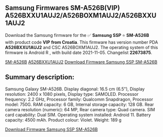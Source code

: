 <h2>Samsung Firmwares SM-A526B(VIP) A526BXXU1AUJ2/A526BOXM1AUJ2/A526BXXU1AUJ2</h2>
Download the Samsung firmware for the ✅ <strong>Samsung SSP </strong> ⭐ <strong>SM-A526B</strong> with product code <strong>VIP</strong> <strong> from Croatia</strong>. This firmware has version number PDA <strong>A526BXXU1AUJ2</strong> and CSC A526BOXM1AUJ2. The operating system of this firmware is Android R , with build date 2021-11-05. Changelist <strong>22673875</strong>.


[SM-A526B](https://samfirm.shop/samsung/model/SM-A526B)
[A526BXXU1AUJ2](https://samfirm.shop/samsung/pda/A526BXXU1AUJ2)
[Download Firmware Samsung SSP SM-A526B](https://samfirm.shop/samsung/firmware/472348)
<h2>Summary description:</h2>
<p>Samsung Galaxy SM-A526B. Display diagonal: 16.5 cm (6.5"), Display resolution: 2400 x 1080 pixels, Display type: SAMOLED. Processor frequency: 2.2 GHz, Processor family: Qualcomm Snapdragon, Processor model: 750G. RAM capacity: 6 GB, Internal storage capacity: 128 GB. Rear camera resolution (numeric): 64 MP, Rear camera type: Quad camera. SIM card capability: Dual SIM. Operating system installed: Android 11. Battery capacity: 4500 mAh. Product colour: Violet. Weight: 189 g</p>


[Download Firmware Samsung SSP SM-A526B](https://samfirm.shop/samsung/firmware/472348)
